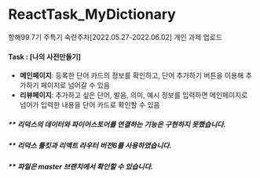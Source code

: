 # ReactTask_MyDictionary

항해99 7기 주특기 숙련주차[2022.05.27-2022.06.02] 개인 과제 업로드
<br>

#### Task : [나의 사전만들기]
* **메인페이지**: 등록한 단어 카드의 정보를 확인하고, 단어 추가하기 버튼을 이용해 추가하기 페이지로 넘어갈 수 있음 
* **리뷰페이지**: 추가하고 싶은 단어, 발음, 의미, 예시 정보를 입력하면 메인페이지로 넘어가 입력한 내용을 단어 카드로 확인할 수 있음 

##### ** 리덕스의 데이터와 파이어스토어를 연결하는 기능은 구현하지 못했습니다.
##### ** 리덕스 툴킷과 리액트 라우터 버전6를 사용하였습니다. 
##### ** 파일은 master 브랜치에서 확인할 수 있습니다.
